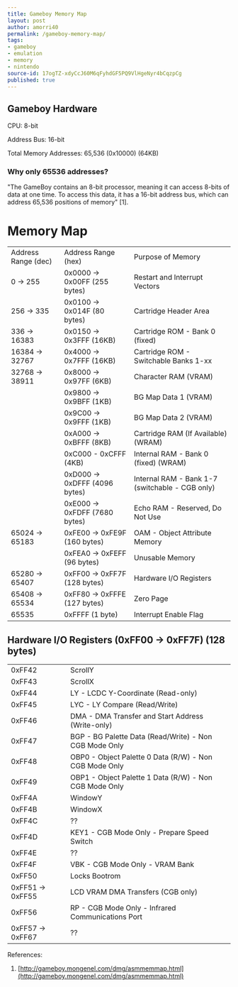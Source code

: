 ```yaml
---
title: Gameboy Memory Map
layout: post
author: amorri40
permalink: /gameboy-memory-map/
tags:
- gameboy
- emulation
- memory
- nintendo
source-id: 17ogTZ-xdyCcJ60M6qFyhdGF5PQ9VlHgeNyr4bCqzpCg
published: true
---
```

## Gameboy Hardware

CPU: 8-bit

Address Bus: 16-bit

Total Memory Addresses: 65,536 (0x10000) (64KB)

### Why only 65536 addresses?

"The GameBoy contains an 8-bit processor, meaning it can access 8-bits of data at one time. To access this data, it has a 16-bit address bus, which can address 65,536 positions of memory" [1].

# Memory Map

<table>
  <tr>
    <td>Address Range (dec) </td>
    <td>Address Range (hex) </td>
    <td>Purpose of Memory</td>
  </tr>
  <tr>
    <td>0 -> 255</td>
    <td>0x0000 -> 0x00FF (255 bytes)</td>
    <td>Restart and Interrupt Vectors</td>
  </tr>
  <tr>
    <td>256 -> 335</td>
    <td>0x0100 -> 0x014F (80 bytes)</td>
    <td>Cartridge Header Area</td>
  </tr>
  <tr>
    <td>336 -> 16383</td>
    <td>0x0150 -> 0x3FFF (16KB)</td>
    <td>Cartridge ROM - Bank 0 (fixed)</td>
  </tr>
  <tr>
    <td>16384 -> 32767</td>
    <td>0x4000 -> 0x7FFF (16KB)</td>
    <td>Cartridge ROM - Switchable Banks 1-xx</td>
  </tr>
  <tr>
    <td>32768 -> 38911</td>
    <td>0x8000 -> 0x97FF (6KB)</td>
    <td>Character RAM (VRAM)</td>
  </tr>
  <tr>
    <td></td>
    <td>0x9800 -> 0x9BFF (1KB)</td>
    <td>BG Map Data 1 (VRAM)</td>
  </tr>
  <tr>
    <td></td>
    <td>0x9C00 -> 0x9FFF (1KB)</td>
    <td>BG Map Data 2 (VRAM)</td>
  </tr>
  <tr>
    <td></td>
    <td>0xA000 -> 0xBFFF (8KB)</td>
    <td>Cartridge RAM (If Available)
(WRAM)</td>
  </tr>
  <tr>
    <td></td>
    <td>0xC000 - 0xCFFF (4KB)</td>
    <td>Internal RAM - Bank 0 (fixed)
(WRAM)</td>
  </tr>
  <tr>
    <td></td>
    <td>0xD000 -> 0xDFFF (4096 bytes)</td>
    <td>Internal RAM - Bank 1-7 (switchable - CGB only)</td>
  </tr>
  <tr>
    <td></td>
    <td>0xE000 -> 0xFDFF (7680 bytes)</td>
    <td>Echo RAM - Reserved, Do Not Use</td>
  </tr>
  <tr>
    <td>65024 -> 65183</td>
    <td>0xFE00 -> 0xFE9F (160 bytes)</td>
    <td>OAM - Object Attribute Memory</td>
  </tr>
  <tr>
    <td></td>
    <td>0xFEA0 -> 0xFEFF (96 bytes)</td>
    <td>Unusable Memory</td>
  </tr>
  <tr>
    <td>65280 -> 65407</td>
    <td>0xFF00 -> 0xFF7F (128 bytes)</td>
    <td>Hardware I/O Registers</td>
  </tr>
  <tr>
    <td>65408 -> 65534</td>
    <td>0xFF80 -> 0xFFFE (127 bytes)</td>
    <td>Zero Page</td>
  </tr>
  <tr>
    <td>65535</td>
    <td>0xFFFF (1 byte)</td>
    <td>Interrupt Enable Flag</td>
  </tr>
</table>


## Hardware I/O Registers (0xFF00 -> 0xFF7F) (128 bytes)

<table>
  <tr>
    <td>0xFF42</td>
    <td>ScrollY</td>
  </tr>
  <tr>
    <td>0xFF43</td>
    <td>ScrollX</td>
  </tr>
  <tr>
    <td>0xFF44</td>
    <td>LY - LCDC Y-Coordinate (Read-only)</td>
  </tr>
  <tr>
    <td>0xFF45</td>
    <td>LYC - LY Compare (Read/Write)</td>
  </tr>
  <tr>
    <td>0xFF46</td>
    <td>DMA - DMA Transfer and Start Address (Write-only)</td>
  </tr>
  <tr>
    <td>0xFF47</td>
    <td>BGP - BG Palette Data (Read/Write) - Non CGB Mode Only</td>
  </tr>
  <tr>
    <td>0xFF48</td>
    <td>OBP0 - Object Palette 0 Data (R/W) - Non CGB Mode Only</td>
  </tr>
  <tr>
    <td>0xFF49</td>
    <td>OBP1 - Object Palette 1 Data (R/W) - Non CGB Mode Only</td>
  </tr>
  <tr>
    <td>0xFF4A</td>
    <td>WindowY</td>
  </tr>
  <tr>
    <td>0xFF4B</td>
    <td>WindowX</td>
  </tr>
  <tr>
    <td>0xFF4C</td>
    <td>??</td>
  </tr>
  <tr>
    <td>0xFF4D</td>
    <td>KEY1 - CGB Mode Only - Prepare Speed Switch</td>
  </tr>
  <tr>
    <td>0xFF4E</td>
    <td>??</td>
  </tr>
  <tr>
    <td>0xFF4F</td>
    <td>VBK - CGB Mode Only - VRAM Bank</td>
  </tr>
  <tr>
    <td>0xFF50</td>
    <td>Locks Bootrom</td>
  </tr>
  <tr>
    <td>0xFF51 -> 0xFF55</td>
    <td>LCD VRAM DMA Transfers (CGB only)</td>
  </tr>
  <tr>
    <td>0xFF56</td>
    <td>RP - CGB Mode Only - Infrared Communications Port</td>
  </tr>
  <tr>
    <td>0xFF57 -> 0xFF67</td>
    <td>??</td>
  </tr>
</table>


References: 

1. [http://gameboy.mongenel.com/dmg/asmmemmap.html](http://gameboy.mongenel.com/dmg/asmmemmap.html)  

